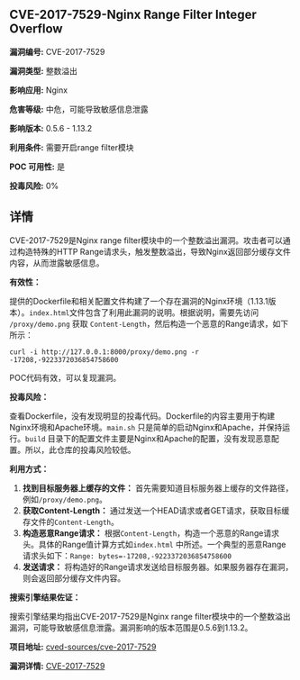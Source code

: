 ## CVE-2017-7529-Nginx Range Filter Integer Overflow

**漏洞编号:** CVE-2017-7529

**漏洞类型:** 整数溢出

**影响应用:** Nginx

**危害等级:** 中危，可能导致敏感信息泄露

**影响版本:** 0.5.6 - 1.13.2

**利用条件:** 需要开启range filter模块

**POC 可用性:** 是

**投毒风险:** 0%

## 详情

CVE-2017-7529是Nginx range filter模块中的一个整数溢出漏洞。攻击者可以通过构造特殊的HTTP Range请求头，触发整数溢出，导致Nginx返回部分缓存文件内容，从而泄露敏感信息。

**有效性：**

提供的Dockerfile和相关配置文件构建了一个存在漏洞的Nginx环境（1.13.1版本）。`index.html`文件包含了利用此漏洞的说明。根据说明，需要先访问 `/proxy/demo.png` 获取 `Content-Length`，然后构造一个恶意的Range请求，如下所示：

```
curl -i http://127.0.0.1:8000/proxy/demo.png -r -17208,-9223372036854758600
```

POC代码有效，可以复现漏洞。

**投毒风险：**

查看Dockerfile，没有发现明显的投毒代码。Dockerfile的内容主要用于构建Nginx环境和Apache环境。`main.sh` 只是简单的启动Nginx和Apache，并保持运行。`build` 目录下的配置文件主要是Nginx和Apache的配置，没有发现恶意配置。所以，此仓库的投毒风险较低。

**利用方式：**

1.  **找到目标服务器上缓存的文件：** 首先需要知道目标服务器上缓存的文件路径，例如`/proxy/demo.png`。
2.  **获取Content-Length：** 通过发送一个HEAD请求或者GET请求，获取目标缓存文件的`Content-Length`。
3.  **构造恶意Range请求：** 根据`Content-Length`，构造一个恶意的Range请求头。具体的Range值计算方式如`index.html` 中所述。一个典型的恶意Range请求头如下：`Range: bytes=-17208,-9223372036854758600`
4.  **发送请求：** 将构造好的Range请求发送给目标服务器。如果服务器存在漏洞，则会返回部分缓存文件内容。

**搜索引擎结果佐证：**

搜索引擎结果均指出CVE-2017-7529是Nginx range filter模块中的一个整数溢出漏洞，可能导致敏感信息泄露。漏洞影响的版本范围是0.5.6到1.13.2。

**项目地址:** [cved-sources/cve-2017-7529](https://github.com/cved-sources/cve-2017-7529)

**漏洞详情:** [CVE-2017-7529](https://nvd.nist.gov/vuln/detail/CVE-2017-7529)